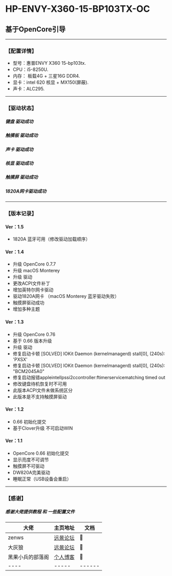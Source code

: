 # HP-ENVY-X360-15-BP103TX-OC   
## 基于OpenCore引导     
---------------------------------------------   
###  【配置详情】  

*  型号：惠普ENVY X360 15-bp103tx.   
*  CPU：i5-8250U.   
*  内存： 板载4G + 三星16G DDR4.   
*  显卡：intel 620 核显  + MX150(屏蔽).    
*  声卡：ALC295.  

 ---------------------------------------------   
###  【驱动状态】   
#####  键盘 驱动成功  
#####  触摸板 驱动成功  
#####  声卡 驱动成功   
#####  核显 驱动成功      
#####  触摸屏 驱动成功   
#####  1820A网卡驱动成功   

---------------------------------------------   
###  【版本记录】    

#### Ver：1.5  
* 1820A 蓝牙可用（修改驱动加载顺序）

#### Ver：1.4  
*  升级 OpenCore 0.7.7   
*  升级 macOS Monterey  
*  升级 驱动     
*  更改ACPI文件补丁    
*  增加英特尔网卡驱动    
*  驱动1820A网卡  （macOS Monterey 蓝牙驱动失败）  
*  触摸屏驱动成功     
*  增加多种主题    

#### Ver：1.3   
*  升级  OpenCore 0.76  
*  基于 0.66 版本升级    
*  升级 驱动   
*  修复启动卡顿 [SOLVED] IOKit Daemon (kernelmanagerd) stall[0], (240s): 'PXSX'   
*  修复启动卡顿 [SOLVED] IOKit Daemon (kernelmanagerd) stall[0], (240s): "BCM2045A0"   
*  修复启动报错appleintellpssi2ccontroller:ftimerservicematching timed out    
*  修改键盘待机恢复时不可用  
*  此版本ACPI文件未做系统区分   
*  此版本是不支持触摸屏驱动    
 
#### Ver：1.2     
*  0.66 初始化提交  
*  基于Clover升级 不可启动WIN     

#### Ver：1.1   
*  OpenCore 0.66 初始化提交   
*  显示亮度不可调节   
*  触摸屏不可驱动  
*  DW820A完美驱动   
*  睡眠正常（USB设备会重启）     

---------------------------------------------   
###  【感谢】
##### 感谢大佬提供教程 和 一些配置文件
大佬  | 主页地址  | 文档
 ---- | ----- | ------  
 zenws  | <a href="http://i.pcbeta.com/?19526" target="_blank">  远景论坛</a> | 💖 
 大灰狼  | <a href="http://i.pcbeta.com/?4851405" target="_blank">  远景论坛</a> | 💖   
 黑果小兵的部落阁  | <a href="https://blog.daliansky.net/" target="_blank">  个人博客</a> | 💖 
 ---- | ----- | ------  


